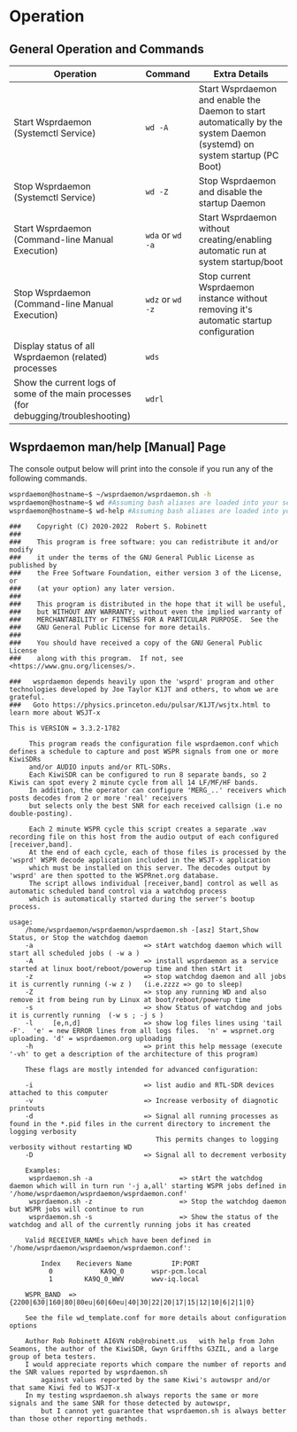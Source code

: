 # Operation

## General Operation and Commands

| Operation                                                                           | Command          | Extra Details                                                                                                           |
|-------------------------------------------------------------------------------------|------------------|-------------------------------------------------------------------------------------------------------------------------|
| Start Wsprdaemon (Systemctl Service)                                                | `wd -A`          | Start Wsprdaemon and enable the Daemon to start automatically by the system Daemon (systemd) on system startup (PC Boot) |
| Stop Wsprdaemon (Systemctl Service)                                                 | `wd -Z`          | Stop Wsprdaemon and disable the startup Daemon                                                                          |
| Start Wsprdaemon (Command-line Manual Execution)                                    | `wda` or `wd -a` | Start Wsprdaemon without creating/enabling automatic run at system startup/boot                                         |
| Stop Wsprdaemon (Command-line Manual Execution)                                     | `wdz` or `wd -z` | Stop current Wsprdaemon instance without removing it's automatic startup configuration                                  |
| Display status of all Wsprdaemon (related) processes                                | `wds`            |                                                                                                                         |
| Show the current logs of some of the main processes (for debugging/troubleshooting) | `wdrl`           ||





## Wsprdaemon man/help [Manual] Page

The console output below will print into the console if you run any of the following commands.

```bash
wsprdaemon@hostname~$ ~/wsprdaemon/wsprdaemon.sh -h 
wsprdaemon@hostname~$ wd #Assuming bash aliases are loaded into your session
wsprdaemon@hostname~$ wd-help #Assuming bash aliases are loaded into your session
```

```editorconfig
###    Copyright (C) 2020-2022  Robert S. Robinett
###
###    This program is free software: you can redistribute it and/or modify
###    it under the terms of the GNU General Public License as published by
###    the Free Software Foundation, either version 3 of the License, or
###    (at your option) any later version.
###
###    This program is distributed in the hope that it will be useful,
###    but WITHOUT ANY WARRANTY; without even the implied warranty of
###    MERCHANTABILITY or FITNESS FOR A PARTICULAR PURPOSE.  See the
###    GNU General Public License for more details.
###
###    You should have received a copy of the GNU General Public License
###    along with this program.  If not, see <https://www.gnu.org/licenses/>.

###   wsprdaemon depends heavily upon the 'wsprd' program and other technologies developed by Joe Taylor K1JT and others, to whom we are grateful.
###   Goto https://physics.princeton.edu/pulsar/K1JT/wsjtx.html to learn more about WSJT-x

This is VERSION = 3.3.2-1782

     This program reads the configuration file wsprdaemon.conf which defines a schedule to capture and post WSPR signals from one or more KiwiSDRs
     and/or AUDIO inputs and/or RTL-SDRs.
     Each KiwiSDR can be configured to run 8 separate bands, so 2 Kiwis can spot every 2 minute cycle from all 14 LF/MF/HF bands.
     In addition, the operator can configure 'MERG_..' receivers which posts decodes from 2 or more 'real' receivers
     but selects only the best SNR for each received callsign (i.e no double-posting).

     Each 2 minute WSPR cycle this script creates a separate .wav recording file on this host from the audio output of each configured [receiver,band].
     At the end of each cycle, each of those files is processed by the 'wsprd' WSPR decode application included in the WSJT-x application
     which must be installed on this server. The decodes output by 'wsprd' are then spotted to the WSPRnet.org database.
     The script allows individual [receiver,band] control as well as automatic scheduled band control via a watchdog process
     which is automatically started during the server's bootup process.

usage:
    /home/wsprdaemon/wsprdaemon/wsprdaemon.sh -[asz] Start,Show Status, or Stop the watchdog daemon
    -a                            => stArt watchdog daemon which will start all scheduled jobs ( -w a )
    -A                            => install wsprdaemon as a service started at linux boot/reboot/powerup time and then stArt it
    -z                            => stop watchdog daemon and all jobs it is currently running (-w z )   (i.e.zzzz => go to sleep)
    -Z                            => stop any running WD and also remove it from being run by Linux at boot/reboot/powerup time
    -s                            => show Status of watchdog and jobs it is currently running  (-w s ; -j s )
    -l     [e,n,d]                => show log files lines using 'tail -F'.  'e' = new ERROR lines from all logs files.  'n' = wsprnet.org uploading. 'd' = wsprdaemon.org uploading
    -h                            => print this help message (execute '-vh' to get a description of the architecture of this program)

    These flags are mostly intended for advanced configuration:

    -i                            => list audio and RTL-SDR devices attached to this computer
    -v                            => Increase verbosity of diagnotic printouts
    -d                            => Signal all running processes as found in the *.pid files in the current directory to increment the logging verbosity
                                     This permits changes to logging verbosity without restarting WD
    -D                            => Signal all to decrement verbosity

    Examples:
     wsprdaemon.sh -a                      => stArt the watchdog daemon which will in turn run '-j a,all' starting WSPR jobs defined in '/home/wsprdaemon/wsprdaemon/wsprdaemon.conf'
     wsprdaemon.sh -z                      => Stop the watchdog daemon but WSPR jobs will continue to run
     wsprdaemon.sh -s                      => Show the status of the watchdog and all of the currently running jobs it has created

    Valid RECEIVER_NAMEs which have been defined in '/home/wsprdaemon/wsprdaemon/wsprdaemon.conf':

        Index    Recievers Name          IP:PORT
          0            KA9Q_0       wspr-pcm.local
          1        KA9Q_0_WWV       wwv-iq.local

    WSPR_BAND  => {2200|630|160|80|80eu|60|60eu|40|30|22|20|17|15|12|10|6|2|1|0}

    See the file wd_template.conf for more details about configuration options

    Author Rob Robinett AI6VN rob@robinett.us   with help from John Seamons, the author of the KiwiSDR, Gwyn Griffths G3ZIL, and a large group of beta testers.
    I would appreciate reports which compare the number of reports and the SNR values reported by wsprdaemon.sh
        against values reported by the same Kiwi's autowspr and/or that same Kiwi fed to WSJT-x
    In my testing wsprdaemon.sh always reports the same or more signals and the same SNR for those detected by autowspr,
        but I cannot yet guarantee that wsprdaemon.sh is always better than those other reporting methods.
```